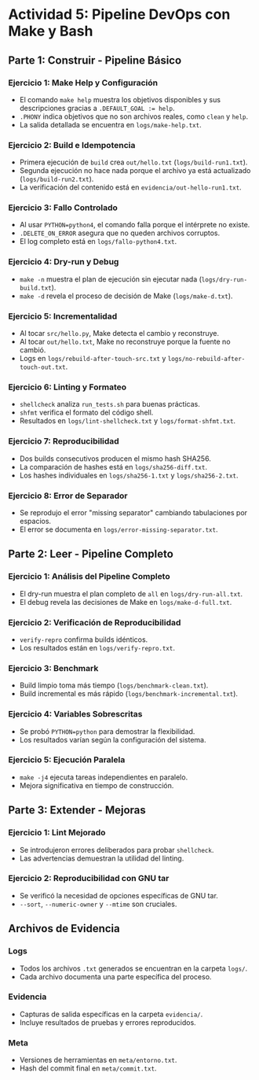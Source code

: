 # Actividad 5: Pipeline DevOps con Make y Bash

## Parte 1: Construir - Pipeline Básico

### Ejercicio 1: Make Help y Configuración
- El comando `make help` muestra los objetivos disponibles y sus descripciones gracias a `.DEFAULT_GOAL := help`.
- `.PHONY` indica objetivos que no son archivos reales, como `clean` y `help`.
- La salida detallada se encuentra en `logs/make-help.txt`.

### Ejercicio 2: Build e Idempotencia
- Primera ejecución de `build` crea `out/hello.txt` (`logs/build-run1.txt`).
- Segunda ejecución no hace nada porque el archivo ya está actualizado (`logs/build-run2.txt`).
- La verificación del contenido está en `evidencia/out-hello-run1.txt`.

### Ejercicio 3: Fallo Controlado
- Al usar `PYTHON=python4`, el comando falla porque el intérprete no existe.
- `.DELETE_ON_ERROR` asegura que no queden archivos corruptos.
- El log completo está en `logs/fallo-python4.txt`.

### Ejercicio 4: Dry-run y Debug
- `make -n` muestra el plan de ejecución sin ejecutar nada (`logs/dry-run-build.txt`).
- `make -d` revela el proceso de decisión de Make (`logs/make-d.txt`).

### Ejercicio 5: Incrementalidad
- Al tocar `src/hello.py`, Make detecta el cambio y reconstruye.
- Al tocar `out/hello.txt`, Make no reconstruye porque la fuente no cambió.
- Logs en `logs/rebuild-after-touch-src.txt` y `logs/no-rebuild-after-touch-out.txt`.

### Ejercicio 6: Linting y Formateo
- `shellcheck` analiza `run_tests.sh` para buenas prácticas.
- `shfmt` verifica el formato del código shell.
- Resultados en `logs/lint-shellcheck.txt` y `logs/format-shfmt.txt`.

### Ejercicio 7: Reproducibilidad
- Dos builds consecutivos producen el mismo hash SHA256.
- La comparación de hashes está en `logs/sha256-diff.txt`.
- Los hashes individuales en `logs/sha256-1.txt` y `logs/sha256-2.txt`.

### Ejercicio 8: Error de Separador
- Se reprodujo el error "missing separator" cambiando tabulaciones por espacios.
- El error se documenta en `logs/error-missing-separator.txt`.

## Parte 2: Leer - Pipeline Completo

### Ejercicio 1: Análisis del Pipeline Completo
- El dry-run muestra el plan completo de `all` en `logs/dry-run-all.txt`.
- El debug revela las decisiones de Make en `logs/make-d-full.txt`.

### Ejercicio 2: Verificación de Reproducibilidad
- `verify-repro` confirma builds idénticos.
- Los resultados están en `logs/verify-repro.txt`.

### Ejercicio 3: Benchmark
- Build limpio toma más tiempo (`logs/benchmark-clean.txt`).
- Build incremental es más rápido (`logs/benchmark-incremental.txt`).

### Ejercicio 4: Variables Sobrescritas
- Se probó `PYTHON=python` para demostrar la flexibilidad.
- Los resultados varían según la configuración del sistema.

### Ejercicio 5: Ejecución Paralela
- `make -j4` ejecuta tareas independientes en paralelo.
- Mejora significativa en tiempo de construcción.

## Parte 3: Extender - Mejoras

### Ejercicio 1: Lint Mejorado
- Se introdujeron errores deliberados para probar `shellcheck`.
- Las advertencias demuestran la utilidad del linting.

### Ejercicio 2: Reproducibilidad con GNU tar
- Se verificó la necesidad de opciones específicas de GNU tar.
- `--sort`, `--numeric-owner` y `--mtime` son cruciales.

## Archivos de Evidencia

### Logs
- Todos los archivos `.txt` generados se encuentran en la carpeta `logs/`.
- Cada archivo documenta una parte específica del proceso.

### Evidencia
- Capturas de salida específicas en la carpeta `evidencia/`.
- Incluye resultados de pruebas y errores reproducidos.

### Meta
- Versiones de herramientas en `meta/entorno.txt`.
- Hash del commit final en `meta/commit.txt`.